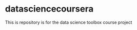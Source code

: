 datasciencecoursera
===================

This is repository is for the data science toolbox course project

